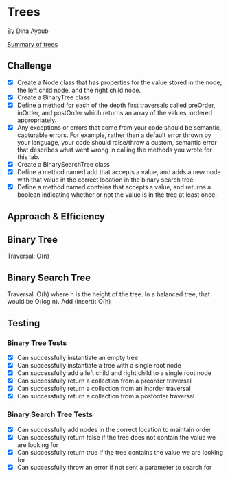 # Trees 

By Dina Ayoub
<!-- Short summary or background information -->
[Summary of trees](https://github.com/dinaayoub/reading-notes/blob/gh-pages/401/class-15.md)

## Challenge

- [x] Create a Node class that has properties for the value stored in the node, the left child node, and the right child node.
- [x] Create a BinaryTree class
- [x] Define a method for each of the depth first traversals called preOrder, inOrder, and postOrder which returns an array of the values, ordered appropriately.
- [x] Any exceptions or errors that come from your code should be semantic, capturable errors. For example, rather than a default error thrown by your language, your code should raise/throw a custom, semantic error that describes what went wrong in calling the methods you wrote for this lab.
- [x] Create a BinarySearchTree class
- [x] Define a method named add that accepts a value, and adds a new node with that value in the correct location in the binary search tree.
- [x] Define a method named contains that accepts a value, and returns a boolean indicating whether or not the value is in the tree at least once.

## Approach & Efficiency

## Binary Tree

Traversal: O(n)

## Binary Search Tree

Traversal: O(h) where h is the height of the tree. In a balanced tree, that would be O(log n).
Add (insert): O(h)

## Testing

### Binary Tree Tests

- [x] Can successfully instantiate an empty tree
- [x] Can successfully instantiate a tree with a single root node
- [x] Can successfully add a left child and right child to a single root node
- [x] Can successfully return a collection from a preorder traversal
- [x] Can successfully return a collection from an inorder traversal
- [x] Can successfully return a collection from a postorder traversal

### Binary Search Tree Tests

- [x] Can successfully add nodes in the correct location to maintain order
- [x] Can successfully return false if the tree does not contain the value we are looking for
- [x] Can successfully return true if the tree contains the value we are looking for
- [x] Can successfully throw an error if not sent a parameter to search for

